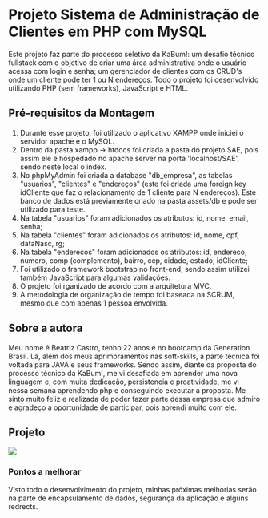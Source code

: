 # Projeto Sistema de Administração de Clientes em PHP com MySQL

Este projeto faz parte do processo seletivo da KaBum!: um desafio técnico fullstack com o objetivo de criar uma área administrativa onde o usuário acessa com login e senha; um gerenciador de clientes com os CRUD's onde um cliente pode ter 1 ou N endereços. Todo o projeto foi desenvolvido utilizando PHP (sem frameworks), JavaScript e HTML. 

## Pré-requisitos da Montagem

1. Durante esse projeto, foi utilizado o aplicativo XAMPP onde iniciei o servidor apache e o MySQL. 
2. Dentro da pasta xampp -> htdocs foi criada a pasta do projeto SAE, pois assim ele é hospedado no apache server na porta 'localhost/SAE', sendo neste local o index.
3. No phpMyAdmin foi criada a database "db_empresa", as tabelas "usuarios", "clientes" e "endereços" (este foi criada uma foreign key idCliente que faz o relacionamento de 1 cliente para N endereços). Este banco de dados está previamente criado na pasta assets/db e pode ser utilizado para teste.
4. Na tabela "usuarios" foram adicionados os atributos: id, nome, email, senha;
5. Na tabela "clientes" foram adicionados os atributos: id, nome, cpf, dataNasc, rg;
6. Na tabela "enderecos" foram adicionados os atributos: id, endereco, numero, comp (complemento), bairro, cep, cidade, estado, idCliente;
7. Foi utilizado o framework bootstrap no front-end, sendo assim utilizei também JavaScript para algumas validações. 
8. O projeto foi rganizado de acordo com a arquitetura MVC.
9. A metodologia de organização de tempo foi baseada na SCRUM, mesmo que com apenas 1 pessoa envolvida.

## Sobre a autora

Meu nome é Beatriz Castro, tenho 22 anos e no bootcamp da Generation Brasil. Lá, além dos meus aprimoramentos nas soft-skills, a parte técnica foi voltada para JAVA e seus frameworks. Sendo assim, diante da proposta do processo técnico da KaBum!, me vi desafiada em aprender uma nova linguagem e, com muita dedicação, persistencia e proatividade, me vi nessa semana aprendendo php e conseguindo executar a proposta. Me sinto muito feliz e realizada de poder fazer parte dessa empresa que admiro e agradeço a oportunidade de participar, pois aprendi muito com ele. 

## Projeto

<img  src="https://imgur.com/CUqzGPH.gif">

### Pontos a melhorar

Visto todo o desenvolvimento do projeto, minhas próximas melhorias serão na parte de encapsulamento de dados, segurança da aplicação e alguns redrects.
